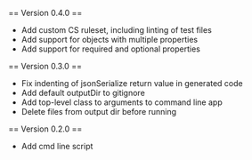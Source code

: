 == Version 0.4.0 ==

- Add custom CS ruleset, including linting of test files
- Add support for objects with multiple properties
- Add support for required and optional properties

== Version 0.3.0 ==

- Fix indenting of jsonSerialize return value in generated code
- Add default outputDir to gitignore
- Add top-level class to arguments to command line app
- Delete files from output dir before running


== Version 0.2.0 ==

- Add cmd line script